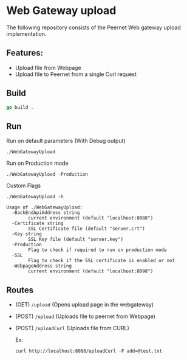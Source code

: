 # Web Gateway upload 
The following repository consists of the Peernet Web gateway upload implementation.

## Features: 
- Upload file from Webpage
- Upload file to Peernet from a single Curl request 

## Build
```go
go build . 
```

## Run 
Run on default parameters (With Debug output)
```
./WebGatewayUpload
```
Run on Production mode
```
./WebGatewayUpload -Production
```
Custom Flags 
```
./WebGatewayUpload -h 

Usage of ./WebGatewayUpload:
  -BackEndApiAddress string
    	current environment (default "localhost:8088")
  -Certificate string
    	SSL Certificate file (default "server.crt")
  -Key string
    	SSL Key file (default "server.key")
  -Production
    	Flag to check if required to run on production mode
  -SSL
    	Flag to check if the SSL certificate is enabled or not
  -WebpageAddress string
    	current environment (default "localhost:8098")
```

## Routes 
- (GET) `/upload` (Opens upload page in the webgateway)
- (POST) `/upload` (Uploads file to peernet from Webpage)
- (POST) `/uploadCurl` (Uploads file from CURL)

   Ex:
   ```
   curl http://localhost:8088/uploadCurl -F add=@test.txt
   ```


